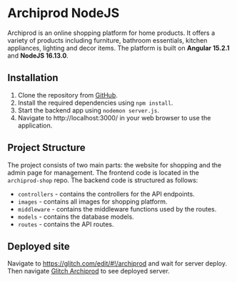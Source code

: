 # Archiprod NodeJS

Archiprod is an online shopping platform for home products. It offers a variety of products including furniture, bathroom essentials, kitchen appliances, lighting and decor items. The platform is built on **Angular 15.2.1** and **NodeJS 16.13.0**.

## Installation

1. Clone the repository from [GitHub](https://github.com/atsa21/archiprod-backend).
2. Install the required dependencies using `npm install`.
3. Start the backend app using `nodemon server.js`.
5. Navigate to http://localhost:3000/ in your web browser to use the application.

## Project Structure

The project consists of two main parts: the website for shopping and the admin page for management. The frontend code is located in the `archiprod-shop` repo.
The backend code is structured as follows:

* `controllers` - contains the controllers for the API endpoints.
* `images` - contains all images for shopping platform.
* `middleware` - contains the middleware functions used by the routes.
* `models` - contains the database models.
* `routes` - contains the API routes.

## Deployed site

Navigate to https://glitch.com/edit/#!/archiprod and wait for server deploy.
Then navigate [Glitch Archiprod](https://archiprod.glitch.me/api) to see deployed server.
